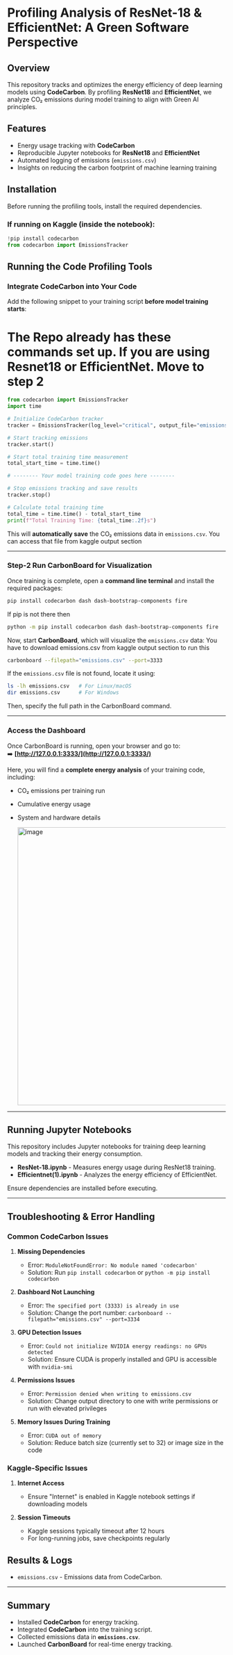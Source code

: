 # Profiling Analysis of ResNet-18 & EfficientNet: A Green Software Perspective

## Overview  
This repository tracks and optimizes the energy efficiency of deep learning models using **CodeCarbon**. By profiling **ResNet18** and **EfficientNet**, we analyze CO₂ emissions during model training to align with Green AI principles.  



## Features  
- Energy usage tracking with **CodeCarbon**  
- Reproducible Jupyter notebooks for **ResNet18** and **EfficientNet**  
- Automated logging of emissions (`emissions.csv`)  
- Insights on reducing the carbon footprint of machine learning training 


## Installation

Before running the profiling tools, install the required dependencies.

### **If running on Kaggle (inside the notebook):**  
```python
!pip install codecarbon
from codecarbon import EmissionsTracker
```


## Running the Code Profiling Tools

### **Integrate CodeCarbon into Your Code**
Add the following snippet to your training script **before model training starts**:  

# The Repo already has these commands set up. If you are using Resnet18 or EfficientNet. Move to step 2

```python
from codecarbon import EmissionsTracker
import time

# Initialize CodeCarbon tracker
tracker = EmissionsTracker(log_level="critical", output_file="emissions.csv", output_dir="./")

# Start tracking emissions
tracker.start()

# Start total training time measurement
total_start_time = time.time()

# -------- Your model training code goes here --------

# Stop emissions tracking and save results
tracker.stop()

# Calculate total training time
total_time = time.time() - total_start_time
print(f"Total Training Time: {total_time:.2f}s")
```

This will **automatically save** the CO₂ emissions data in `emissions.csv`. You can access that file from kaggle output section

---

### **Step-2 Run CarbonBoard for Visualization**
Once training is complete, open a **command line terminal** and install the required packages:

```bash
pip install codecarbon dash dash-bootstrap-components fire
```
If pip is not there then
```bash
python -m pip install codecarbon dash dash-bootstrap-components fire
```

Now, start **CarbonBoard**, which will visualize the `emissions.csv` data:
You have to download emissions.csv from kaggle output section to run this 

```bash
carbonboard --filepath="emissions.csv" --port=3333
```

If the `emissions.csv` file is not found, locate it using:
```bash
ls -lh emissions.csv   # For Linux/macOS  
dir emissions.csv      # For Windows  
```
Then, specify the full path in the CarbonBoard command.

---

### **Access the Dashboard**
Once CarbonBoard is running, open your browser and go to:  
➡️ **[http://127.0.0.1:3333/](http://127.0.0.1:3333/)**  

Here, you will find a **complete energy analysis** of your training code, including:
- CO₂ emissions per training run
- Cumulative energy usage
- System and hardware details

  
  <img width="640" alt="image" src="https://github.com/user-attachments/assets/1639fcf1-4d03-4838-bf0b-87c432684f4e" />


---

## Running Jupyter Notebooks
This repository includes Jupyter notebooks for training deep learning models and tracking their energy consumption.

- **ResNet-18.ipynb** - Measures energy usage during ResNet18 training.
- **Efficientnet(1).ipynb** - Analyzes the energy efficiency of EfficientNet.


Ensure dependencies are installed before executing.

---
## Troubleshooting & Error Handling

### Common CodeCarbon Issues

1. **Missing Dependencies**
   - Error: `ModuleNotFoundError: No module named 'codecarbon'`
   - Solution: Run `pip install codecarbon` or `python -m pip install codecarbon`

2. **Dashboard Not Launching**
   - Error: `The specified port (3333) is already in use`
   - Solution: Change the port number: `carbonboard --filepath="emissions.csv" --port=3334`

3. **GPU Detection Issues**
   - Error: `Could not initialize NVIDIA energy readings: no GPUs detected` 
   - Solution: Ensure CUDA is properly installed and GPU is accessible with `nvidia-smi`

4. **Permissions Issues**
   - Error: `Permission denied when writing to emissions.csv`
   - Solution: Change output directory to one with write permissions or run with elevated privileges

5. **Memory Issues During Training**
   - Error: `CUDA out of memory`
   - Solution: Reduce batch size (currently set to 32) or image size in the code

### Kaggle-Specific Issues

1. **Internet Access**
   - Ensure "Internet" is enabled in Kaggle notebook settings if downloading models
   
2. **Session Timeouts**
   - Kaggle sessions typically timeout after 12 hours
   - For long-running jobs, save checkpoints regularly


## Results & Logs
- `emissions.csv` - Emissions data from CodeCarbon.

---

## Summary
- Installed **CodeCarbon** for energy tracking.
- Integrated **CodeCarbon** into the training script.
- Collected emissions data in **`emissions.csv`**.
- Launched **CarbonBoard** for real-time energy tracking.
